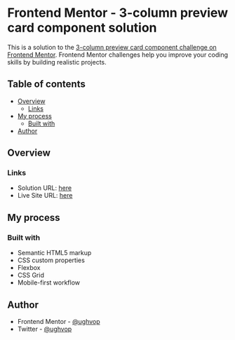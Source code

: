 # Frontend Mentor - 3-column preview card component solution

This is a solution to the [3-column preview card component challenge on Frontend Mentor](https://www.frontendmentor.io/challenges/3column-preview-card-component-pH92eAR2-). Frontend Mentor challenges help you improve your coding skills by building realistic projects. 

## Table of contents

- [Overview](#overview)
  - [Links](#links)
- [My process](#my-process)
  - [Built with](#built-with)
- [Author](#author)


## Overview
### Links

- Solution URL: [here](https://www.frontendmentor.io/solutions/3-column-preview-card-component-OFk910lIJG)
- Live Site URL: [here](https://ughvop.github.io/3-column-preview-card-component-main/)


## My process
### Built with

- Semantic HTML5 markup
- CSS custom properties
- Flexbox
- CSS Grid
- Mobile-first workflow

## Author

- Frontend Mentor - [@ughvop](https://www.frontendmentor.io/profile/ughvop)
- Twitter - [@ughvop](https://www.twitter.com/ughvop)
